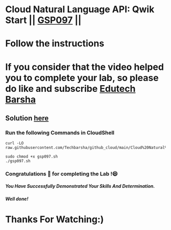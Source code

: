 # Cloud Natural Language API: Qwik Start || [GSP097](https://www.cloudskillsboost.google/focuses/582?parent=catalog) ||
# Follow the instructions 

# If you consider that the video helped you to complete your lab, so please do like and subscribe [Edutech Barsha](https://www.youtube.com/@edutechbarsha)
## Solution [here](https://youtu.be/j262vqYd-L4)

### Run the following Commands in CloudShell

```
curl -LO raw.githubusercontent.com/Techbarsha/github_cloud/main/Cloud%20Natural%20Language%20API%3A%20Qwik%20Start/gsp097.sh

sudo chmod +x gsp097.sh
./gsp097.sh
```

### Congratulations 🎉 for completing the Lab !😄

##### *You Have Successfully Demonstrated Your Skills And Determination.*

#### *Well done!*

# Thanks For Watching:)

